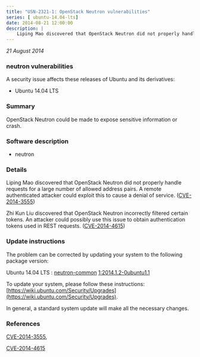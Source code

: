 ```yaml
---
title: "USN-2321-1: OpenStack Neutron vulnerabilities"
series: [ ubuntu-14.04-lts]
date: 2014-08-21 12:00:00
description: |
    Liping Mao discovered that OpenStack Neutron did not properly handle requests for a large number of allowed address pairs. A remote authenticated attacker could exploit this to cause a denial of service. ([CVE-2014-3555](http://people.ubuntu.com/~ubuntu-security/cve/CVE-2014-3555))
--- 
```

 
 

*21 August 2014*

### neutron vulnerabilities

A security issue affects these releases of Ubuntu and its derivatives:

* Ubuntu 14.04 LTS

### Summary

OpenStack Neutron could be made to expose sensitive information or crash. 

### Software description

* neutron 

### Details

Liping Mao discovered that OpenStack Neutron did not properly handle requests for a large number of allowed address pairs. A remote authenticated attacker could exploit this to cause a denial of service. ([CVE-2014-3555](http://people.ubuntu.com/~ubuntu-security/cve/CVE-2014-3555))

Zhi Kun Liu discovered that OpenStack Neutron incorrectly filtered certain tokens. An attacker could possibly use this issue to obtain authentication tokens used in REST requests. ([CVE-2014-4615](http://people.ubuntu.com/~ubuntu-security/cve/CVE-2014-4615)) 

### Update instructions

The problem can be corrected by updating your system to the following package version:

Ubuntu 14.04 LTS
 : [neutron-common](https://launchpad.net/ubuntu/+source/neutron) <span> [1:2014.1.2-0ubuntu1.1](https://launchpad.net/ubuntu/+source/neutron/1:2014.1.2-0ubuntu1.1) </span> 

To update your system, please follow these instructions: [https://wiki.ubuntu.com/Security/Upgrades](https://wiki.ubuntu.com/Security/Upgrades).

In general, a standard system update will make all the necessary changes. 

### References

 
 [CVE-2014-3555](http://people.ubuntu.com/~ubuntu-security/cve/CVE-2014-3555), 

 [CVE-2014-4615](http://people.ubuntu.com/~ubuntu-security/cve/CVE-2014-4615)
 

